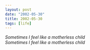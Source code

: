 ```yaml
---
layout: post
date: "2002-05-30"
title: 2002-05-30
tags: [life]
---
```

*Sometimes I feel like a motherless child*<br>
*Sometimes I feel like a motherless child*


